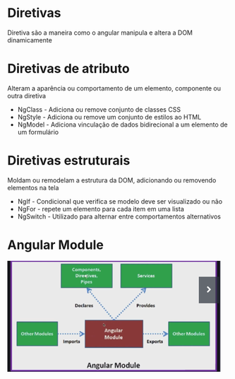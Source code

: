 # Diretivas
Diretiva são a maneira como o angular manipula e altera a DOM dinamicamente

# Diretivas de atributo
Alteram a aparência ou comportamento de um elemento, componente ou outra diretiva

- NgClass - Adiciona ou remove conjunto de classes CSS
- NgStyle - Adiciona ou remove um conjunto de estilos ao HTML
- NgModel - Adiciona vinculação de dados bidirecional a um elemento
  de um formulário

# Diretivas estruturais
Moldam ou remodelam a estrutura da DOM, adicionando ou removendo elementos na tela

- NgIf - Condicional que verifica se modelo deve ser visualizado ou não
- NgFor - repete um elemento para cada item em uma lista
- NgSwitch - Utilizado para alternar entre comportamentos alternativos

# Angular Module

<img src=".github/img/angular-module.png">

